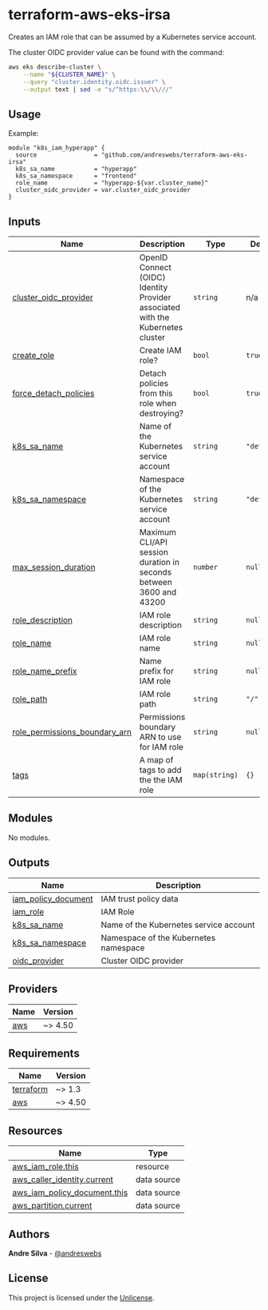# terraform-aws-eks-irsa

Creates an IAM role that can be assumed by a Kubernetes service account.

The cluster OIDC provider value can be found with the command:

```sh
aws eks describe-cluster \
    --name "${CLUSTER_NAME}" \
    --query "cluster.identity.oidc.issuer" \
    --output text | sed -e "s/^https:\\/\\///"
```

[//]: # (BEGIN_TF_DOCS)


## Usage

Example:

```hcl
module "k8s_iam_hyperapp" {
  source                = "github.com/andreswebs/terraform-aws-eks-irsa"
  k8s_sa_name           = "hyperapp"
  k8s_sa_namespace      = "frontend"
  role_name             = "hyperapp-${var.cluster_name}"
  cluster_oidc_provider = var.cluster_oidc_provider
}
```



## Inputs

| Name | Description | Type | Default | Required |
|------|-------------|------|---------|:--------:|
| <a name="input_cluster_oidc_provider"></a> [cluster\_oidc\_provider](#input\_cluster\_oidc\_provider) | OpenID Connect (OIDC) Identity Provider associated with the Kubernetes cluster | `string` | n/a | yes |
| <a name="input_create_role"></a> [create\_role](#input\_create\_role) | Create IAM role? | `bool` | `true` | no |
| <a name="input_force_detach_policies"></a> [force\_detach\_policies](#input\_force\_detach\_policies) | Detach policies from this role when destroying? | `bool` | `true` | no |
| <a name="input_k8s_sa_name"></a> [k8s\_sa\_name](#input\_k8s\_sa\_name) | Name of the Kubernetes service account | `string` | `"default"` | no |
| <a name="input_k8s_sa_namespace"></a> [k8s\_sa\_namespace](#input\_k8s\_sa\_namespace) | Namespace of the Kubernetes service account | `string` | `"default"` | no |
| <a name="input_max_session_duration"></a> [max\_session\_duration](#input\_max\_session\_duration) | Maximum CLI/API session duration in seconds between 3600 and 43200 | `number` | `null` | no |
| <a name="input_role_description"></a> [role\_description](#input\_role\_description) | IAM role description | `string` | `null` | no |
| <a name="input_role_name"></a> [role\_name](#input\_role\_name) | IAM role name | `string` | `null` | no |
| <a name="input_role_name_prefix"></a> [role\_name\_prefix](#input\_role\_name\_prefix) | Name prefix for IAM role | `string` | `null` | no |
| <a name="input_role_path"></a> [role\_path](#input\_role\_path) | IAM role path | `string` | `"/"` | no |
| <a name="input_role_permissions_boundary_arn"></a> [role\_permissions\_boundary\_arn](#input\_role\_permissions\_boundary\_arn) | Permissions boundary ARN to use for IAM role | `string` | `null` | no |
| <a name="input_tags"></a> [tags](#input\_tags) | A map of tags to add the the IAM role | `map(string)` | `{}` | no |

## Modules

No modules.

## Outputs

| Name | Description |
|------|-------------|
| <a name="output_iam_policy_document"></a> [iam\_policy\_document](#output\_iam\_policy\_document) | IAM trust policy data |
| <a name="output_iam_role"></a> [iam\_role](#output\_iam\_role) | IAM Role |
| <a name="output_k8s_sa_name"></a> [k8s\_sa\_name](#output\_k8s\_sa\_name) | Name of the Kubernetes service account |
| <a name="output_k8s_sa_namespace"></a> [k8s\_sa\_namespace](#output\_k8s\_sa\_namespace) | Namespace of the Kubernetes namespace |
| <a name="output_oidc_provider"></a> [oidc\_provider](#output\_oidc\_provider) | Cluster OIDC provider |

## Providers

| Name | Version |
|------|---------|
| <a name="provider_aws"></a> [aws](#provider\_aws) | ~> 4.50 |

## Requirements

| Name | Version |
|------|---------|
| <a name="requirement_terraform"></a> [terraform](#requirement\_terraform) | ~> 1.3 |
| <a name="requirement_aws"></a> [aws](#requirement\_aws) | ~> 4.50 |

## Resources

| Name | Type |
|------|------|
| [aws_iam_role.this](https://registry.terraform.io/providers/hashicorp/aws/latest/docs/resources/iam_role) | resource |
| [aws_caller_identity.current](https://registry.terraform.io/providers/hashicorp/aws/latest/docs/data-sources/caller_identity) | data source |
| [aws_iam_policy_document.this](https://registry.terraform.io/providers/hashicorp/aws/latest/docs/data-sources/iam_policy_document) | data source |
| [aws_partition.current](https://registry.terraform.io/providers/hashicorp/aws/latest/docs/data-sources/partition) | data source |

[//]: # (END_TF_DOCS)

## Authors

**Andre Silva** - [@andreswebs](https://github.com/andreswebs)

## License

This project is licensed under the [Unlicense](UNLICENSE.md).
